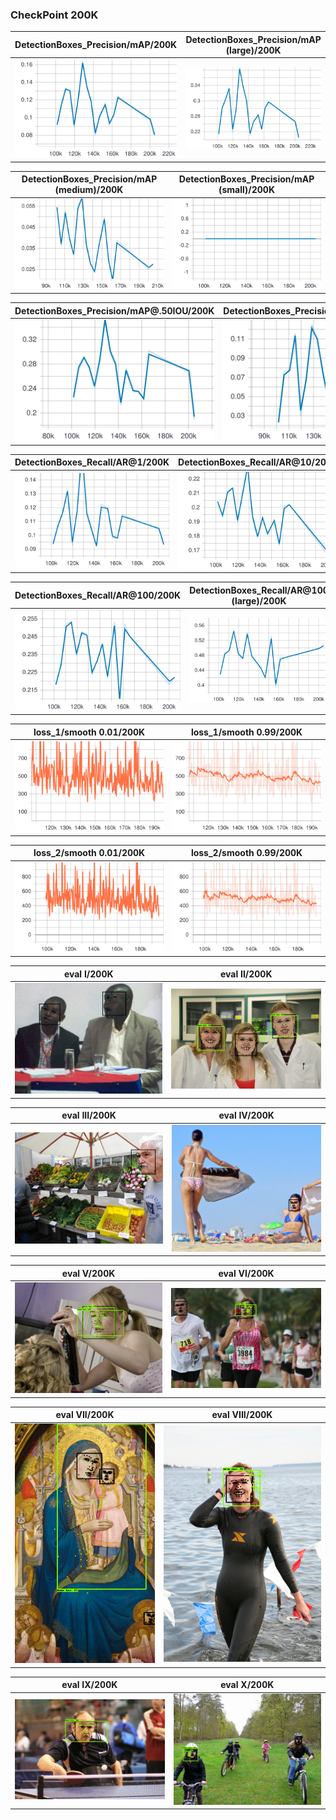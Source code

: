 
### CheckPoint 200K
| DetectionBoxes_Precision/mAP/200K |DetectionBoxes_Precision/mAP (large)/200K|
:-------------------------------------:|:-----------------------------:
![](https://github.com/zoonewbie/FacialKeypointSSDV1TPU/raw/master/200K/DetectionBoxes_Precision_mAP.svg?sanitize=true)|![](https://github.com/zoonewbie/FacialKeypointSSDV1TPU/raw/master/200K/DetectionBoxes_Precision_mAP%20(large).svg?sanitize=true)

|DetectionBoxes_Precision/mAP (medium)/200K|DetectionBoxes_Precision/mAP (small)/200K|
:-------------------------------------:|:-----------------------------:
![](https://github.com/zoonewbie/FacialKeypointSSDV1TPU/raw/master/200K/DetectionBoxes_Precision_mAP%20(medium).svg?sanitize=true)|![](https://github.com/zoonewbie/FacialKeypointSSDV1TPU/raw/master/200K/DetectionBoxes_Precision_mAP%20(small).svg?sanitize=true)



|DetectionBoxes_Precision/mAP@.50IOU/200K|DetectionBoxes_Precision/mAP@.75IOU/200K|
:-------------------------------------:|:-----------------------------:
![](https://github.com/zoonewbie/FacialKeypointSSDV1TPU/raw/master/200K/detectionboxes_precision_map%40.50iou.svg?sanitize=true)|![](https://github.com/zoonewbie/FacialKeypointSSDV1TPU/raw/master/200K/detectionboxes_precision_map%40.75iou.svg?sanitize=true)





|DetectionBoxes_Recall/AR@1/200K|DetectionBoxes_Recall/AR@10/200K|
:-------------------------------------:|:-----------------------------:
![](https://github.com/zoonewbie/FacialKeypointSSDV1TPU/raw/master/200K/DetectionBoxes_Recall_AR%401.svg?sanitize=true)|![](https://github.com/zoonewbie/FacialKeypointSSDV1TPU/raw/master/200K/DetectionBoxes_Recall_AR%4010.svg?sanitize=true)


|DetectionBoxes_Recall/AR@100/200K|DetectionBoxes_Recall/AR@100 (large)/200K|
:-------------------------------------:|:-----------------------------:
![](https://github.com/zoonewbie/FacialKeypointSSDV1TPU/raw/master/200K/DetectionBoxes_Recall_AR%40100.svg?sanitize=true)|![](https://github.com/zoonewbie/FacialKeypointSSDV1TPU/raw/master/200K/DetectionBoxes_Recall_AR%40100%20(large).svg?sanitize=true)


|loss_1/smooth 0.01/200K|loss_1/smooth 0.99/200K|
:-------------------------------------:|:-----------------------------:
![](https://github.com/zoonewbie/FacialKeypointSSDV1TPU/raw/master/200K/loss_1.svg?sanitize=true)|![](https://github.com/zoonewbie/FacialKeypointSSDV1TPU/raw/master/200K/loss_1099.svg?sanitize=true)


|loss_2/smooth 0.01/200K|loss_2/smooth 0.99/200K|
:-------------------------------------:|:-----------------------------:
![](https://github.com/zoonewbie/FacialKeypointSSDV1TPU/raw/master/200K/loss_2.svg?sanitize=true)|![](https://github.com/zoonewbie/FacialKeypointSSDV1TPU/raw/master/200K/loss_2099.svg?sanitize=true)



|eval I/200K|eval II/200K|
:-------------------------------------:|:-----------------------------:
![](https://github.com/zoonewbie/FacialKeypointSSDV1TPU/raw/master/200K/eval0.png)|![](https://github.com/zoonewbie/FacialKeypointSSDV1TPU/raw/master/200K/eval1.png)


|eval III/200K|eval IV/200K|
:-------------------------------------:|:-----------------------------:
![](https://github.com/zoonewbie/FacialKeypointSSDV1TPU/raw/master/200K/eval2.png)|![](https://github.com/zoonewbie/FacialKeypointSSDV1TPU/raw/master/200K/eval3.png)


|eval V/200K|eval VI/200K|
:-------------------------------------:|:-----------------------------:
![](https://github.com/zoonewbie/FacialKeypointSSDV1TPU/raw/master/200K/eval4.png)|![](https://github.com/zoonewbie/FacialKeypointSSDV1TPU/raw/master/200K/eval5.png)


|eval VII/200K|eval VIII/200K|
:-------------------------------------:|:-----------------------------:
![](https://github.com/zoonewbie/FacialKeypointSSDV1TPU/raw/master/200K/eval6.png)|![](https://github.com/zoonewbie/FacialKeypointSSDV1TPU/raw/master/200K/eval7.png)


|eval IX/200K|eval X/200K|
:-------------------------------------:|:-----------------------------:
![](https://github.com/zoonewbie/FacialKeypointSSDV1TPU/raw/master/200K/eval8.png)|![](https://github.com/zoonewbie/FacialKeypointSSDV1TPU/raw/master/200K/eval9.png)
